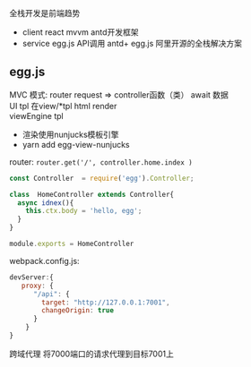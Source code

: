 全栈开发是前端趋势
- client react mvvm   antd开发框架
- service  egg.js API调用
antd+ egg.js 阿里开源的全栈解决方案

## egg.js
MVC 模式: 
  router request => controller函数（类）  await 数据  
  UI tpl 在view/*tpl  html render   
  viewEngine tpl
  - 渲染使用nunjucks模板引擎
  - yarn add egg-view-nunjucks

router:
`router.get('/', controller.home.index )`

```js
const Controller  = require('egg').Controller;

class  HomeController extends Controller{
  async idnex(){
    this.ctx.body = 'hello, egg';
  }
}

module.exports = HomeController
```
webpack.config.js:
```js
devServer:{
   proxy: {
      "/api": {
        target: "http://127.0.0.1:7001",
        changeOrigin: true
      }
    }
}
```
跨域代理 将7000端口的请求代理到目标7001上